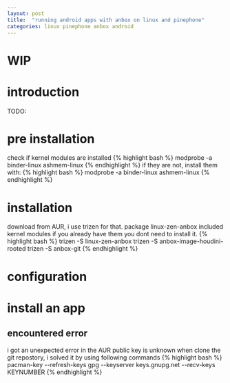 ```yaml
---
layout: post
title:  "running android apps with anbox on linux and pinephone"
categories: linux pinephone anbox android
---
```


# WIP
# introduction
TODO:

# pre installation
check if kernel modules are installed
{% highlight bash %}
modprobe -a binder-linux ashmem-linux
{% endhighlight %}
if they are not, install them with:
{% highlight bash %}
modprobe -a binder-linux ashmem-linux
{% endhighlight %}

# installation
download from AUR, i use trizen for that. package linux-zen-anbox included kernel modules if you already have them you dont need to install it.
{% highlight bash %}
trizen -S linux-zen-anbox
trizen -S anbox-image-houdini-rooted
trizen -S anbox-git
{% endhighlight %}

# configuration

# install an app

## encountered error
i got an unexpected error in the AUR public key is unknown when clone the git repostory, i solved it by using following commands
{% highlight bash %}
pacman-key --refresh-keys
gpg --keyserver keys.gnupg.net --recv-keys KEYNUMBER
{% endhighlight %}

[anbox]: https://anbox.io/
[arch wiki]: https://wiki.archlinux.org/index.php/Anbox

